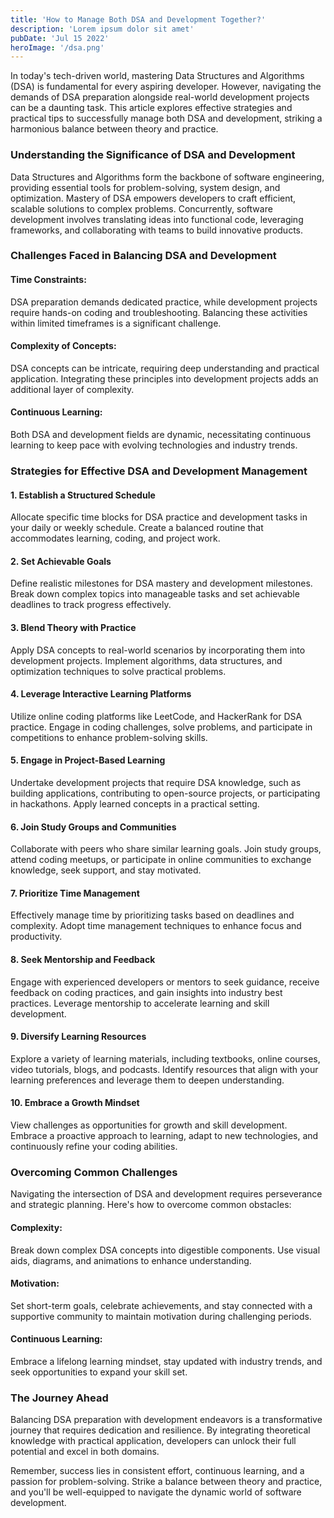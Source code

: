 ```yaml
---
title: 'How to Manage Both DSA and Development Together?'
description: 'Lorem ipsum dolor sit amet'
pubDate: 'Jul 15 2022'
heroImage: '/dsa.png'
---
```


In today's tech-driven world, mastering Data Structures and Algorithms (DSA) is fundamental for every aspiring developer. However, navigating the demands of DSA preparation alongside real-world development projects can be a daunting task. This article explores effective strategies and practical tips to successfully manage both DSA and development, striking a harmonious balance between theory and practice.

### Understanding the Significance of DSA and Development

Data Structures and Algorithms form the backbone of software engineering, providing essential tools for problem-solving, system design, and optimization. Mastery of DSA empowers developers to craft efficient, scalable solutions to complex problems. Concurrently, software development involves translating ideas into functional code, leveraging frameworks, and collaborating with teams to build innovative products.

### Challenges Faced in Balancing DSA and Development

#### Time Constraints: 
DSA preparation demands dedicated practice, while development projects require hands-on coding and troubleshooting. Balancing these activities within limited timeframes is a significant challenge.

#### Complexity of Concepts: 
DSA concepts can be intricate, requiring deep understanding and practical application. Integrating these principles into development projects adds an additional layer of complexity.

#### Continuous Learning: 
Both DSA and development fields are dynamic, necessitating continuous learning to keep pace with evolving technologies and industry trends.

### Strategies for Effective DSA and Development Management

#### 1. Establish a Structured Schedule

Allocate specific time blocks for DSA practice and development tasks in your daily or weekly schedule. Create a balanced routine that accommodates learning, coding, and project work.

#### 2. Set Achievable Goals

Define realistic milestones for DSA mastery and development milestones. Break down complex topics into manageable tasks and set achievable deadlines to track progress effectively.

#### 3. Blend Theory with Practice

Apply DSA concepts to real-world scenarios by incorporating them into development projects. Implement algorithms, data structures, and optimization techniques to solve practical problems.

#### 4. Leverage Interactive Learning Platforms

Utilize online coding platforms like LeetCode, and HackerRank for DSA practice. Engage in coding challenges, solve problems, and participate in competitions to enhance problem-solving skills.

#### 5. Engage in Project-Based Learning

Undertake development projects that require DSA knowledge, such as building applications, contributing to open-source projects, or participating in hackathons. Apply learned concepts in a practical setting.

#### 6. Join Study Groups and Communities

Collaborate with peers who share similar learning goals. Join study groups, attend coding meetups, or participate in online communities to exchange knowledge, seek support, and stay motivated.

#### 7. Prioritize Time Management

Effectively manage time by prioritizing tasks based on deadlines and complexity. Adopt time management techniques to enhance focus and productivity.

#### 8. Seek Mentorship and Feedback

Engage with experienced developers or mentors to seek guidance, receive feedback on coding practices, and gain insights into industry best practices. Leverage mentorship to accelerate learning and skill development.

#### 9. Diversify Learning Resources

Explore a variety of learning materials, including textbooks, online courses, video tutorials, blogs, and podcasts. Identify resources that align with your learning preferences and leverage them to deepen understanding.

#### 10. Embrace a Growth Mindset

View challenges as opportunities for growth and skill development. Embrace a proactive approach to learning, adapt to new technologies, and continuously refine your coding abilities.

### Overcoming Common Challenges

Navigating the intersection of DSA and development requires perseverance and strategic planning. Here's how to overcome common obstacles:

#### Complexity: 
Break down complex DSA concepts into digestible components. Use visual aids, diagrams, and animations to enhance understanding.

#### Motivation: 
Set short-term goals, celebrate achievements, and stay connected with a supportive community to maintain motivation during challenging periods.

#### Continuous Learning: 
Embrace a lifelong learning mindset, stay updated with industry trends, and seek opportunities to expand your skill set.

### The Journey Ahead

Balancing DSA preparation with development endeavors is a transformative journey that requires dedication and resilience. By integrating theoretical knowledge with practical application, developers can unlock their full potential and excel in both domains.

Remember, success lies in consistent effort, continuous learning, and a passion for problem-solving. Strike a balance between theory and practice, and you'll be well-equipped to navigate the dynamic world of software development.